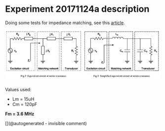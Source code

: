 # Experiment 20171124a description

Doing some tests for impedance matching, see this [article](/include/impedance/1-s2.0-S1875389210001331-main.pdf).

![](/cletus/IMN/imn.jpg)

Values used: 

* Lm = 15uH
* Cm = 120pF

__Fm = 3.6 MHz__

[](@autogenerated - invisible comment)
